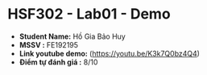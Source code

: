# HSF302 - Lab01 - Demo

* **Student Name:** Hồ Gia Bảo Huy
* **MSSV :** FE192195
* **Link youtube demo:** (https://youtu.be/K3k7Q0bz4Q4)
* **Điểm tự đánh giá :** 8/10
